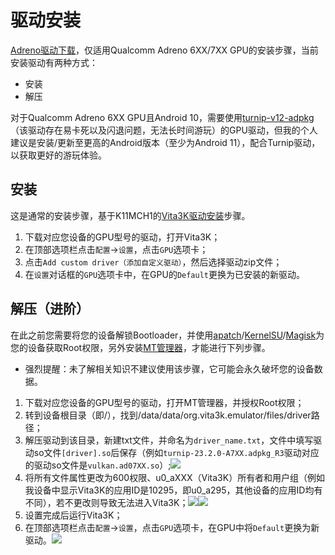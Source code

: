 # 驱动安装
[Adreno驱动下载](https://github.com/K11MCH1/AdrenoToolsDrivers/releases)，仅适用Qualcomm Adreno 6XX/7XX GPU的安装步骤，当前安装驱动有两种方式：
- 安装
- 解压

对于Qualcomm Adreno 6XX GPU且Android 10，需要使用[turnip-v12-adpkg](https://github.com/K11MCH1/AdrenoToolsDrivers/releases/download/Turnip_v12/turnip-v12-adpkg.zip)（该驱动存在易卡死以及闪退问题，无法长时间游玩）的GPU驱动，但我的个人建议是安装/更新至更高的Android版本（至少为Android 11），配合Turnip驱动，以获取更好的游玩体验。

## 安装
这是通常的安装步骤，基于K11MCH1的[Vita3K驱动安装](https://github.com/K11MCH1/AdrenoToolsDrivers/blob/main/docs/vita3k.md)步骤。

1. 下载对应您设备的GPU型号的驱动，打开Vita3K；
2. 在顶部选项栏点击`配置`->`设置`，点击`GPU`选项卡；
3. 点击`Add custom driver（添加自定义驱动）`，然后选择驱动zip文件；
4. 在`设置`对话框的`GPU`选项卡中，在GPU的`Default`更换为已安装的新驱动。

## 解压（进阶）
在此之前您需要将您的设备解锁Bootloader，并使用[apatch](https://github.com/bmax121/APatch/releases)/[KernelSU](https://github.com/tiann/KernelSU/releases)/[Magisk](https://github.com/topjohnwu/Magisk/releases)为您的设备获取Root权限，另外安装[MT管理器](https://mt2.cn/download)，才能进行下列步骤。

- 强烈提醒：未了解相关知识不建议使用该步骤，它可能会永久破坏您的设备数据。

1. 下载对应您设备的GPU型号的驱动，打开MT管理器，并授权Root权限；
2. 转到设备根目录（即/），找到/data/data/org.vita3k.emulator/files/driver路径；
3. 解压驱动到该目录，新建txt文件，并命名为`driver_name.txt`，文件中填写驱动so文件`[driver].so`后保存（例如`turnip-23.2.0-A7XX.adpkg_R3`驱动对应的驱动so文件是`vulkan.ad07XX.so`）;![](https://github.com/Croden1999/Vita3K-quick-guide/assets/61804715/f885b096-34ec-439f-b71c-9f1437a6c732)
4. 将所有文件属性更改为600权限、u0_aXXX（Vita3K）所有者和用户组（例如我设备中显示Vita3K的应用ID是10295，即u0_a295，其他设备的应用ID均有不同），若不更改则导致无法进入Vita3K；![](https://github.com/Croden1999/Vita3K-quick-guide/assets/61804715/9b339ef5-1946-40ee-a842-a5a719537d68)![](https://github.com/Croden1999/Vita3K-quick-guide/assets/61804715/b25e84f1-c239-4810-aeee-d3fc909d3388)
5. 设置完成后运行Vita3K；
6. 在顶部选项栏点击`配置`->`设置`，点击`GPU`选项卡，在GPU中将`Default`更换为新驱动。![](https://github.com/Croden1999/Vita3K-quick-guide/assets/61804715/b98ff44b-9554-4282-be41-8b0f9ba6432a)
